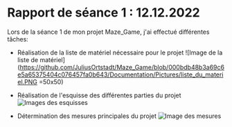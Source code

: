 # Rapport de séance 1 : 12.12.2022

Lors de la séance 1 de mon projet Maze_Game, j'ai effectué différentes tâches:

- Réalisation de la liste de matériel nécessaire pour le projet
![Image de la liste de matériel](https://github.com/JuliusOrtstadt/Maze_Game/blob/000bdb48b3a69c6e5a65375404c076457fa0b643/Documentation/Pictures/liste_du_materiel.PNG =50x50)

- Réalisation de l'esquisse des différentes parties du projet
![Images des esquisses]()

- Détermination des mesures principales du projet
![Image des mesures]()
